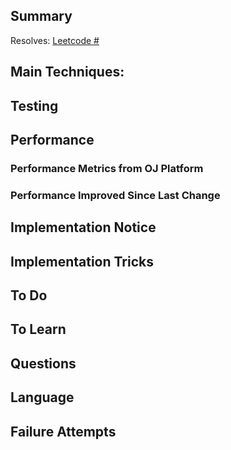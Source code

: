 <!-- Title format: [LC401][Go][Backtracking][v1] -->
<!-- Summary: Which problem solved -->
<!-- Main Techniques: Main techniques used to solved the problem  -->
<!-- Testing: How did you test your changes? Any bugs or defects discovered? -->
<!-- Performance: Performance measures about the solution -->
<!-- Performance Metrics from OJ Platform: Performance reported from OJ Platform (e.g., Leetcode) -->
<!-- Performance Improved Since Last Change: Performance improved compared to the existing solution in the codebase -->
<!-- Implementation Notice: places where we should be careful during implementation; places that are easy to make mistakes -->
<!-- Implementation Tricks: Engineering/Implementation tricks -->
<!-- To Do: what left to be done -->
<!-- To Learn: what can be further learned from this question (technique, algorithm, theory?) -->
<!-- Questions: What questions need further investigation -->
<!-- Languages: highlight of language usage -->
<!-- Failure Attempts: failure attempts and lesson learned from those attempts -->

## Summary

Resolves: [Leetcode #](https://leetcode.com/problems/#)

## Main Techniques:


## Testing


## Performance

### Performance Metrics from OJ Platform

### Performance Improved Since Last Change

## Implementation Notice

## Implementation Tricks

## To Do

## To Learn


## Questions


## Language


## Failure Attempts
